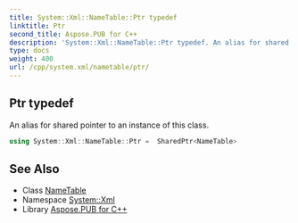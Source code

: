 ```yaml
---
title: System::Xml::NameTable::Ptr typedef
linktitle: Ptr
second_title: Aspose.PUB for C++
description: 'System::Xml::NameTable::Ptr typedef. An alias for shared pointer to an instance of this class in C++.'
type: docs
weight: 400
url: /cpp/system.xml/nametable/ptr/
---
```

## Ptr typedef


An alias for shared pointer to an instance of this class.

```cpp
using System::Xml::NameTable::Ptr =  SharedPtr<NameTable>
```

## See Also

* Class [NameTable](../)
* Namespace [System::Xml](../../)
* Library [Aspose.PUB for C++](../../../)
